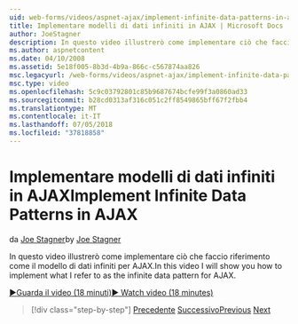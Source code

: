 ```yaml
---
uid: web-forms/videos/aspnet-ajax/implement-infinite-data-patterns-in-ajax
title: Implementare modelli di dati infiniti in AJAX | Microsoft Docs
author: JoeStagner
description: In questo video illustrerò come implementare ciò che faccio riferimento come il modello di dati infiniti per AJAX.
ms.author: aspnetcontent
ms.date: 04/10/2008
ms.assetid: 5e18f005-8b3d-4b9a-866c-c567874aa826
msc.legacyurl: /web-forms/videos/aspnet-ajax/implement-infinite-data-patterns-in-ajax
msc.type: video
ms.openlocfilehash: 5c9c03792801c85b9687674bcfe99f3a0860ad33
ms.sourcegitcommit: b28cd0313af316c051c2ff8549865bff67f2fbb4
ms.translationtype: MT
ms.contentlocale: it-IT
ms.lasthandoff: 07/05/2018
ms.locfileid: "37818858"
---
```

<a name="implement-infinite-data-patterns-in-ajax"></a><span data-ttu-id="d6ee5-103">Implementare modelli di dati infiniti in AJAX</span><span class="sxs-lookup"><span data-stu-id="d6ee5-103">Implement Infinite Data Patterns in AJAX</span></span>
====================
<span data-ttu-id="d6ee5-104">da [Joe Stagner](https://github.com/JoeStagner)</span><span class="sxs-lookup"><span data-stu-id="d6ee5-104">by [Joe Stagner](https://github.com/JoeStagner)</span></span>

<span data-ttu-id="d6ee5-105">In questo video illustrerò come implementare ciò che faccio riferimento come il modello di dati infiniti per AJAX.</span><span class="sxs-lookup"><span data-stu-id="d6ee5-105">In this video I will show you how to implement what I refer to as the infinite data pattern for AJAX.</span></span>

[<span data-ttu-id="d6ee5-106">&#9654;Guarda il video (18 minuti)</span><span class="sxs-lookup"><span data-stu-id="d6ee5-106">&#9654; Watch video (18 minutes)</span></span>](https://channel9.msdn.com/Blogs/ASP-NET-Site-Videos/implement-infinite-data-patterns-in-ajax)

> [!div class="step-by-step"]
> <span data-ttu-id="d6ee5-107">[Precedente](use-aspnet-ajax-cascading-drop-down-control-to-access-a-database.md)
> [Successivo](basic-aspnet-authentication-in-an-ajax-enabled-application.md)</span><span class="sxs-lookup"><span data-stu-id="d6ee5-107">[Previous](use-aspnet-ajax-cascading-drop-down-control-to-access-a-database.md)
[Next](basic-aspnet-authentication-in-an-ajax-enabled-application.md)</span></span>
